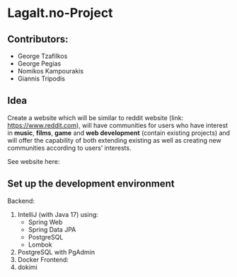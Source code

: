 # **Lagalt.no-Project**

## Contributors:
 - George Tzafilkos
 - George Pegias 
 - Nomikos Kampourakis
 - Giannis Tripodis
 
## **Idea**
Create a website which will be similar to reddit website (link: https://www.reddit.com),
will have communities for users who have interest in **music**, **films**, **game** and **web development** (contain existing projects) and
will offer the capability of both extending existing as well as creating new communities according to users’ interests.

See website here: 

## **Set up the development environment**
Backend:
1. IntelliJ (with Java 17) using:
    * Spring Web
    * Spring Data JPA
    * PostgreSQL
    * Lombok
2. PostgreSQL with PgAdmin
3. Docker
Frontend:
1. dokimi
